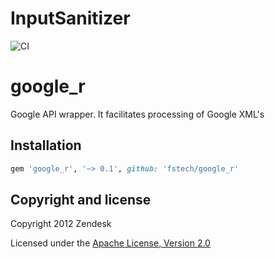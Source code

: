 # InputSanitizer
![CI](https://github.com/zendesk/input_sanitizer/workflows/CI/badge.svg)

# google_r

Google API wrapper. It facilitates processing of Google XML's

## Installation

```ruby
gem 'google_r', '~> 0.1', github: 'fstech/google_r'
```

## Copyright and license

Copyright 2012 Zendesk

Licensed under the [Apache License, Version 2.0](LICENSE)
